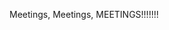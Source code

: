 <!--
id: 1155803922
link: http://kevinisom.info/post/1155803922/meetings-meetings-meetings
slug: meetings-meetings-meetings
date: Tue Sep 21 2010 01:14:52 GMT+1200 (NZST)
raw: {"blog_name":"kevinisom","id":1155803922,"post_url":"http://kevinisom.info/post/1155803922/meetings-meetings-meetings","slug":"meetings-meetings-meetings","type":"text","date":"2010-09-20 13:14:52 GMT","timestamp":1284988492,"state":"published","format":"html","reblog_key":"ZaO4F3Ie","tags":[],"short_url":"http://tmblr.co/Zw68Yy14v2iI","highlighted":[],"feed_item":"http://twitter.com/kev_nz/statuses/24986760420","from_feed_id":"650289","note_count":0,"title":null,"body":"<p>Meetings, Meetings, MEETINGS!!!!!!!</p>"}
publish: 2010-09-021
tags: 
title: null
-->


Meetings, Meetings, MEETINGS!!!!!!!


